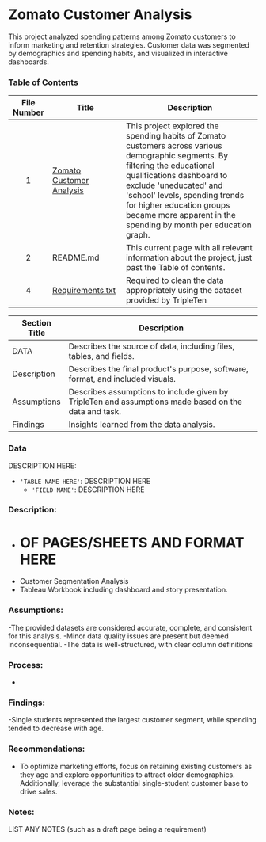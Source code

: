 # Zomato Customer Analysis
This project analyzed spending patterns among Zomato customers to inform marketing and retention strategies. Customer data was segmented by demographics and spending habits, and visualized in interactive dashboards.

### Table of Contents
| File Number | Title | Description |
| :-----------: | ----------- |----------- |
| 1 | [Zomato Customer Analysis](https://public.tableau.com/app/profile/justyn.plaskon/viz/J_PLASKON_ZomatoCustomerAnalysisFinalProject/ZomatoDash?publish=yes) | This project explored the spending habits of Zomato customers across various demographic segments. By filtering the educational qualifications dashboard to exclude 'uneducated' and 'school' levels, spending trends for higher education groups became more apparent in the spending by month per education graph. |
| 2 | README.md | This current page with all relevant information about the project, just past the Table of contents. |
| 4 | [Requirements.txt](https://github.com/justyn-plaskon/Data_projects_TripleTen/blob/main/Zomato%20Customer%20Analysis/Zomato.requirements.txt) | Required to clean the data appropriately using the dataset provided by TripleTen |

| Section Title | Description |
| ----------- |----------- |
| DATA | Describes the source of data, including files, tables, and fields. |
| Description | Describes the final product's purpose, software, format, and included visuals. |
| Assumptions | Describes assumptions to include given by TripleTen and assumptions made based on the data and task. |
| Findings | Insights learned from the data analysis. |

### Data
DESCRIPTION HERE:
- `'TABLE NAME HERE'`: DESCRIPTION HERE
    - `'FIELD NAME'`: DESCRIPTION HERE
  
### Description:
- # OF PAGES/SHEETS AND FORMAT HERE
- Customer Segmentation Analysis
- Tableau Workbook including dashboard and story presentation. 

### Assumptions:
-The provided datasets are considered accurate, complete, and consistent for this analysis. 
-Minor data quality issues are present but deemed inconsequential. 
-The data is well-structured, with clear column definitions

### Process:
-


### Findings:
-Single students represented the largest customer segment, while spending tended to decrease with age.

### Recommendations:
- To optimize marketing efforts, focus on retaining existing customers as they age and explore opportunities to attract older demographics. Additionally, leverage the substantial single-student customer base to drive sales.

### Notes:
LIST ANY NOTES (such as a draft page being a requirement)

